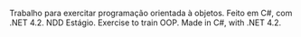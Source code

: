 Trabalho para exercitar programação orientada à objetos. Feito em C#, com .NET 4.2. NDD Estágio.
Exercise to train OOP. Made in C#, with .NET 4.2.
